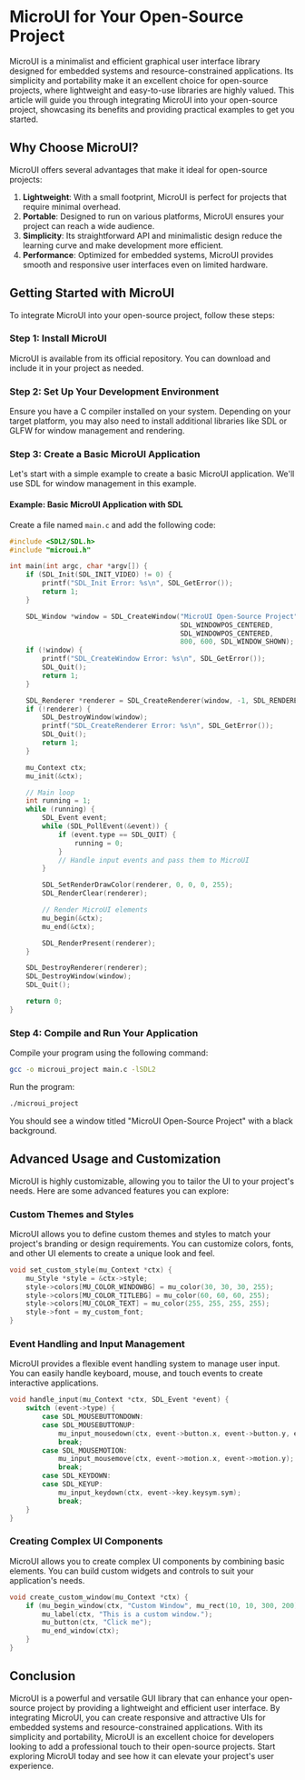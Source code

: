 # MicroUI for Your Open-Source Project

MicroUI is a minimalist and efficient graphical user interface library designed for embedded systems and resource-constrained applications. Its simplicity and portability make it an excellent choice for open-source projects, where lightweight and easy-to-use libraries are highly valued. This article will guide you through integrating MicroUI into your open-source project, showcasing its benefits and providing practical examples to get you started.

## Why Choose MicroUI?

MicroUI offers several advantages that make it ideal for open-source projects:

1. **Lightweight**: With a small footprint, MicroUI is perfect for projects that require minimal overhead.
2. **Portable**: Designed to run on various platforms, MicroUI ensures your project can reach a wide audience.
3. **Simplicity**: Its straightforward API and minimalistic design reduce the learning curve and make development more efficient.
4. **Performance**: Optimized for embedded systems, MicroUI provides smooth and responsive user interfaces even on limited hardware.

## Getting Started with MicroUI

To integrate MicroUI into your open-source project, follow these steps:

### Step 1: Install MicroUI

MicroUI is available from its official repository. You can download and include it in your project as needed.

### Step 2: Set Up Your Development Environment

Ensure you have a C compiler installed on your system. Depending on your target platform, you may also need to install additional libraries like SDL or GLFW for window management and rendering.

### Step 3: Create a Basic MicroUI Application

Let's start with a simple example to create a basic MicroUI application. We'll use SDL for window management in this example.

#### Example: Basic MicroUI Application with SDL

Create a file named `main.c` and add the following code:

```c
#include <SDL2/SDL.h>
#include "microui.h"

int main(int argc, char *argv[]) {
    if (SDL_Init(SDL_INIT_VIDEO) != 0) {
        printf("SDL_Init Error: %s\n", SDL_GetError());
        return 1;
    }

    SDL_Window *window = SDL_CreateWindow("MicroUI Open-Source Project",
                                          SDL_WINDOWPOS_CENTERED,
                                          SDL_WINDOWPOS_CENTERED,
                                          800, 600, SDL_WINDOW_SHOWN);
    if (!window) {
        printf("SDL_CreateWindow Error: %s\n", SDL_GetError());
        SDL_Quit();
        return 1;
    }

    SDL_Renderer *renderer = SDL_CreateRenderer(window, -1, SDL_RENDERER_ACCELERATED);
    if (!renderer) {
        SDL_DestroyWindow(window);
        printf("SDL_CreateRenderer Error: %s\n", SDL_GetError());
        SDL_Quit();
        return 1;
    }

    mu_Context ctx;
    mu_init(&ctx);

    // Main loop
    int running = 1;
    while (running) {
        SDL_Event event;
        while (SDL_PollEvent(&event)) {
            if (event.type == SDL_QUIT) {
                running = 0;
            }
            // Handle input events and pass them to MicroUI
        }

        SDL_SetRenderDrawColor(renderer, 0, 0, 0, 255);
        SDL_RenderClear(renderer);

        // Render MicroUI elements
        mu_begin(&ctx);
        mu_end(&ctx);

        SDL_RenderPresent(renderer);
    }

    SDL_DestroyRenderer(renderer);
    SDL_DestroyWindow(window);
    SDL_Quit();

    return 0;
}
```

### Step 4: Compile and Run Your Application

Compile your program using the following command:

```sh
gcc -o microui_project main.c -lSDL2
```

Run the program:

```sh
./microui_project
```

You should see a window titled "MicroUI Open-Source Project" with a black background.

## Advanced Usage and Customization

MicroUI is highly customizable, allowing you to tailor the UI to your project's needs. Here are some advanced features you can explore:

### Custom Themes and Styles

MicroUI allows you to define custom themes and styles to match your project's branding or design requirements. You can customize colors, fonts, and other UI elements to create a unique look and feel.

```c
void set_custom_style(mu_Context *ctx) {
    mu_Style *style = &ctx->style;
    style->colors[MU_COLOR_WINDOWBG] = mu_color(30, 30, 30, 255);
    style->colors[MU_COLOR_TITLEBG] = mu_color(60, 60, 60, 255);
    style->colors[MU_COLOR_TEXT] = mu_color(255, 255, 255, 255);
    style->font = my_custom_font;
}
```

### Event Handling and Input Management

MicroUI provides a flexible event handling system to manage user input. You can easily handle keyboard, mouse, and touch events to create interactive applications.

```c
void handle_input(mu_Context *ctx, SDL_Event *event) {
    switch (event->type) {
        case SDL_MOUSEBUTTONDOWN:
        case SDL_MOUSEBUTTONUP:
            mu_input_mousedown(ctx, event->button.x, event->button.y, event->button.button);
            break;
        case SDL_MOUSEMOTION:
            mu_input_mousemove(ctx, event->motion.x, event->motion.y);
            break;
        case SDL_KEYDOWN:
        case SDL_KEYUP:
            mu_input_keydown(ctx, event->key.keysym.sym);
            break;
    }
}
```

### Creating Complex UI Components

MicroUI allows you to create complex UI components by combining basic elements. You can build custom widgets and controls to suit your application's needs.

```c
void create_custom_window(mu_Context *ctx) {
    if (mu_begin_window(ctx, "Custom Window", mu_rect(10, 10, 300, 200))) {
        mu_label(ctx, "This is a custom window.");
        mu_button(ctx, "Click me");
        mu_end_window(ctx);
    }
}
```

## Conclusion

MicroUI is a powerful and versatile GUI library that can enhance your open-source project by providing a lightweight and efficient user interface. By integrating MicroUI, you can create responsive and attractive UIs for embedded systems and resource-constrained applications. With its simplicity and portability, MicroUI is an excellent choice for developers looking to add a professional touch to their open-source projects. Start exploring MicroUI today and see how it can elevate your project's user experience.
